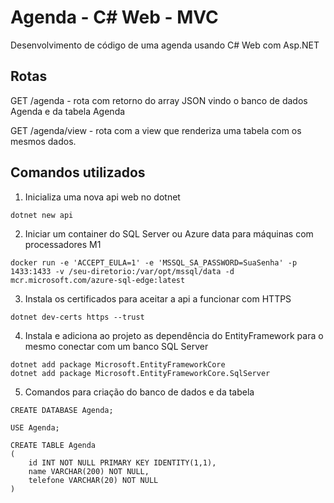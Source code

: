 # Agenda - C# Web - MVC

Desenvolvimento de código de uma agenda usando C# Web com Asp.NET

## Rotas

GET /agenda - rota com retorno do array JSON vindo o banco de dados Agenda e da tabela Agenda

GET /agenda/view - rota com a view que renderiza uma tabela com os mesmos dados.


## Comandos utilizados


1. Inicializa uma nova api web no dotnet

````
dotnet new api
````
2. Iniciar um container do SQL Server ou Azure data para máquinas com processadores M1

````
docker run -e 'ACCEPT_EULA=1' -e 'MSSQL_SA_PASSWORD=SuaSenha' -p 1433:1433 -v /seu-diretorio:/var/opt/mssql/data -d mcr.microsoft.com/azure-sql-edge:latest
````

3. Instala os certificados para aceitar a api a funcionar com HTTPS

````
dotnet dev-certs https --trust
````

4. Instala e adiciona ao projeto as dependência do EntityFramework para o mesmo conectar com um banco SQL Server

````
dotnet add package Microsoft.EntityFrameworkCore
dotnet add package Microsoft.EntityFrameworkCore.SqlServer
````

5. Comandos para criação do banco de dados e da tabela

`````
CREATE DATABASE Agenda;

USE Agenda;

CREATE TABLE Agenda
(
    id INT NOT NULL PRIMARY KEY IDENTITY(1,1),
    name VARCHAR(200) NOT NULL,
    telefone VARCHAR(20) NOT NULL
)
`````

